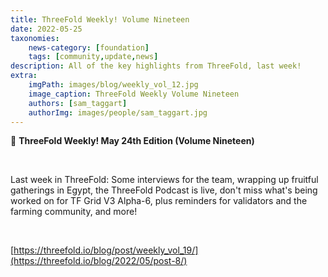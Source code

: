 ```yaml
---
title: ThreeFold Weekly! Volume Nineteen
date: 2022-05-25
taxonomies:
    news-category: [foundation]
    tags: [community,update,news]
description: All of the key highlights from ThreeFold, last week!
extra:
    imgPath: images/blog/weekly_vol_12.jpg
    image_caption: ThreeFold Weekly Volume Nineteen
    authors: [sam_taggart]
    authorImg: images/people/sam_taggart.jpg
---
```



📰 **ThreeFold Weekly! May 24th Edition (Volume Nineteen)**

<br/>

Last week in ThreeFold: Some interviews for the team, wrapping up fruitful gatherings in Egypt, the ThreeFold Podcast is live, don't miss what's being worked on for TF Grid V3 Alpha-6, plus reminders for validators and the farming community, and more!

<br/>

[https://threefold.io/blog/post/weekly_vol_19/](https://threefold.io/blog/2022/05/post-8/)